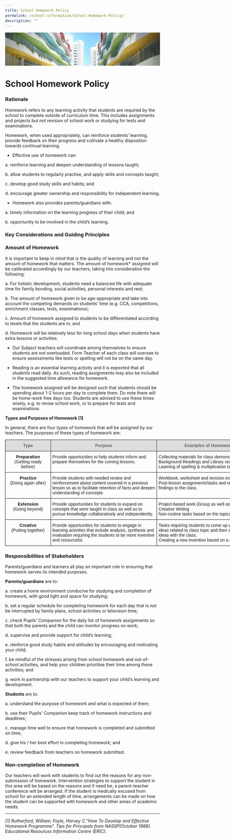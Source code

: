 ```yaml
---
title: School Homework Policy
permalink: /school-information/School-Homework-Policy/
description: ""
---
```

![](/images/SchoolInformation.jpg)


School Homework Policy
======================

### Rationale


Homework refers to any learning activity that students are required by the school to complete outside of curriculum time. This includes assignments and projects but not revision of school work or studying for tests and examinations.

  

Homework, when used appropriately, can reinforce students’ learning, provide feedback on their progress and cultivate a healthy disposition towards continual learning.

  

*   Effective use of homework can:

a.  reinforce learning and deepen understanding of lessons taught;

b.  allow students to regularly practise, and apply skills and concepts taught;

c.  develop good study skills and habits; and

d.  encourage greater ownership and responsibility for independent learning.

*   Homework also provides parents/guardians with:

a.  timely information on the learning progress of their child; and

b.  opportunity to be involved in the child’s learning.


### Key Considerations and Guiding Principles

### Amount of Homework


It is important to keep in mind that is the quality of learning and not the amount of homework that matters. The amount of homework\* assigned will be calibrated accordingly by our teachers, taking into consideration the following:

a.  For holistic development, students need a balanced life with adequate time for family bonding, social activities, personal interests and rest;

b.  The amount of homework given to be age-appropriate and take into account the competing demands on students’ time (e.g. CCA, competitions, enrichment classes, tests, examinations);

c.  Amount of homework assigned to students to be differentiated according to levels that the students are in; and

d.  Homework will be relatively less for long school days when students have extra lessons or activities.

  

*   Our Subject teachers will coordinate among themselves to ensure students are not overloaded. Form Teacher of each class will oversee to ensure assessments like tests or spelling will not be on the same day.

*   Reading is an essential learning activity and it is expected that all students read daily. As such, reading assignments may also be included in the suggested time allowance for homework.

*   The homework assigned will be designed such that students should be spending about 1-2 hours per day to complete them. Do note there will be home-work free days too. Students are advised to use these times wisely, e.g. to revise school work, or to prepare for tests and examinations

  

<b>Types and Purposes of Homework \[1\]</b>

In general, there are four types of homework that will be assigned by our teachers. The purposes of these types of homework are:


<style type="text/css">
.tg  {border-collapse:collapse;border-spacing:0;}
.tg td{border-color:black;border-style:solid;border-width:1px;font-family:Arial, sans-serif;font-size:14px;
  overflow:hidden;padding:10px 5px;word-break:normal;}
.tg th{border-color:black;border-style:solid;border-width:1px;font-family:Arial, sans-serif;font-size:14px;
  font-weight:normal;overflow:hidden;padding:10px 5px;word-break:normal;}
.tg .tg-baqh{text-align:center;vertical-align:top}
.tg .tg-feqv{background-color:#DDD;color:#666;font-weight:bold;text-align:center;vertical-align:middle}
.tg .tg-0lax{text-align:left;vertical-align:top}
</style>
<table class="tg" style="undefined;table-layout: fixed; width: 832px">
<colgroup>
<col style="width: 148px">
<col style="width: 346px">
<col style="width: 338px">
</colgroup>
<thead>
  <tr>
    <th class="tg-feqv"><span style="color:#666;background-color:#DDD">Type</span></th>
    <th class="tg-feqv"><span style="color:#666;background-color:#DDD">Purpose</span></th>
    <th class="tg-feqv"><span style="color:#666;background-color:#DDD">Examples of Homework</span></th>
  </tr>
</thead>
<tbody>
  <tr>
    <td class="tg-baqh"><span style="font-weight:bold">Preparation</span><br>(Getting ready before)</td>
    <td class="tg-0lax">Provide opportunities to help students inform and prepare themselves for the coming lessons.</td>
    <td class="tg-0lax">Collecting materials for class demonstrations<br>Background Readings and Library research<br>Learning of spelling &amp; multiplication tables</td>
  </tr>
  <tr>
    <td class="tg-baqh"><span style="font-weight:bold">Practice</span><br>(Doing again after)</td>
    <td class="tg-0lax">Provide students with needed review and reinforcement about content covered in a previous lesson so as to facilitate retention of facts and deepen understanding of concepts</td>
    <td class="tg-0lax">Workbook, worksheet and revision exercises<br>Post-lesson assignments/tasks and reporting findings to the class.</td>
  </tr>
  <tr>
    <td class="tg-baqh"><span style="font-weight:bold">Extension</span><br>(Going beyond)</td>
    <td class="tg-0lax">Provide opportunities for students to expand on concepts that were taught in class as well as to pursue knowledge collaboratively and independently.</td>
    <td class="tg-0lax">Project-based work (Group as well as individual)<br>Creative Writing<br>Non-routine tasks based on the topics covered.</td>
  </tr>
  <tr>
    <td class="tg-baqh"><span style="font-weight:bold">Creative</span><br>(Putting together)</td>
    <td class="tg-0lax">Provide opportunities for students to engage in learning activities that include analysis, synthesis and evaluation requiring the students to be more inventive and resourceful.</td>
    <td class="tg-0lax">Tasks requiring students to come up with their own ideas related to class topic and then share those ideas with the class.<br>Creating a new invention based on a class topic.</td>
  </tr>
</tbody>
</table>

### Responsibilities of Stakeholders

Parents/guardians and learners all play an important role in ensuring that homework serves its intended purposes.

  

<b>Parents/guardians</b> are to:

a.  create a home environment conducive for studying and completion of homework, with good light and space for studying;

b.  set a regular schedule for completing homework for each day that is not be interrupted by family plans, school activities or television time;

c.  check Pupils’ Companion for the daily list of homework assignments so that both the parents and the child can monitor progress on work;

d.  supervise and provide support for child’s learning;

e.  reinforce good study habits and attitudes by encouraging and motivating your child;

f.  be mindful of the stresses arising from school homework and out-of-school activities, and help your children prioritise their time among these activities; and

g.  work in partnership with our teachers to support your child’s learning and development.

  

<b>Students</b> are to:

a.  understand the purpose of homework and what is expected of them;

b.  use their Pupils’ Companion keep track of homework instructions and deadlines;

c.  manage time well to ensure that homework is completed and submitted on time;

d.  give his / her best effort in completing homework; and

e.  review feedback from teachers on homework submitted.


### Non-completion of Homework


Our teachers will work with students to find out the reasons for any non-submission of homework. Intervention strategies to support the student in this area will be based on the reasons and if need be, a parent-teacher conference will be arranged. If the student is medically excused from school for an extended length of time, arrangements can be made on how the student can be supported with homework and other areas of academic needs.

  

* * *

_\[1\] Rutherford, William; Foyle, Harvey C.”How To Develop and Effective Homework Programme”. Tips for Principals from NASSP(October 1988). Educational Resources Information Centre (ERIC)._
